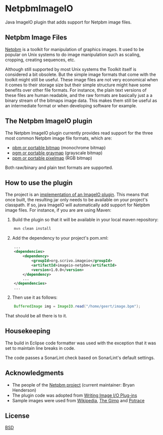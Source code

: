 # NetpbmImageIO

Java ImageIO plugin that adds support for Netpbm image files.

## Netpbm Image Files 

[Netpbm](https://netpbm.sourceforge.net/) is a toolkit for 
manipulation of graphics images. It used to be popular on Unix 
systems to do image manipulation such as scaling, cropping, 
creating sequences, etc.

Although still supported by most Unix systems the Toolkit itself
is considered a bit obsolete. But the simple image formats that
come with the toolkit might still be useful. These image files
are not very economical when it comes to their storage size but
their simple structure might have some benefits over other file
formats. For instance, the plain text versions of these files
are human readable, and the raw formats are basically just a 
a binary stream of the bitmaps image data. This makes them still
be useful as an intermediate format or when developing software
for example.

## The Netpbm ImageIO plugin
 
The Netpbm ImageIO plugin currently provides read support for
the three most common Netpbm image file formats, which are:

- [pbm or portable bitmap](https://netpbm.sourceforge.net/doc/pbm.html) (monochrome bitmap)
- [pgm or portable graymap](https://netpbm.sourceforge.net/doc/pgm.html) (grayscale bitmap)
- [ppm or portable pixelmap](https://netpbm.sourceforge.net/doc/ppm.html) (RGB bitmap)

Both raw/binary and plain text formats are supported.

## How to use the plugin

The project is an [implementation of an ImageIO plugin](https://docs.oracle.com/javase/8/docs/technotes/guides/imageio/spec/extending.fm1.html). 
This means that once built, the resulting jar only needs to be 
available on your project's classpath. If so, java ImageIO will 
automatically add support for Netpbm image files. For instance, if 
you are are using Maven:

1) Build the plugin so that it will be available in your local maven repository:

```sh
	mvn clean install
```

2) Add the dependency to your project's pom.xml:

```xml
	...
	<dependencies>
		<dependency>
			<groupId>org.scrivo.imageio</groupId>
			<artifactId>imageio-netpbm</artifactId>
			<version>1.0.0</version>
		</dependency>
		...
	</dependencies>
	...
```

2) Then use it as follows:

```java
	BufferedImage img = ImageIO.read("/home/geert/image.bpm");

```

That should be all there is to it.

## Housekeeping

The build in Eclipse code formatter was used with the exception that
it was set to maintain line breaks in code.

The code passes a SonarLint check based on SonarLint's default settings.

## Acknowledgments

- The people of the [Netpbm project](https://netpbm.sourceforge.net/) (current maintainer: Bryan Henderson)
- The plugin code was adopted from [Writing Image I/O Plug-ins](https://docs.oracle.com/javase/8/docs/technotes/guides/imageio/spec/extending.fm1.html)
- Sample images were used from [Wikipedia](https://en.wikipedia.org/wiki/Netpbm), [The Gimp](www.gimp.org) and [Potrace](https://potrace.sourceforge.net/)

## License

[BSD](LICENSE.md)

